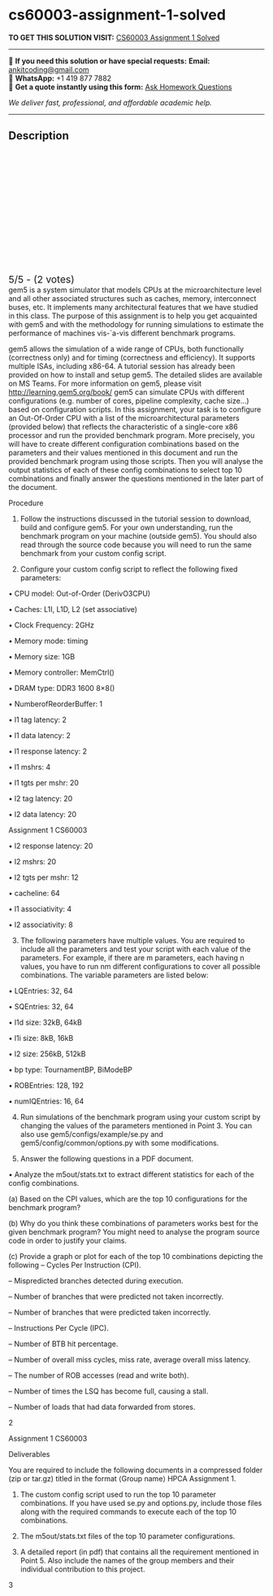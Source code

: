 # cs60003-assignment-1-solved
**TO GET THIS SOLUTION VISIT:** [CS60003 Assignment 1 Solved](https://www.ankitcodinghub.com/product/high-performance-computer-architecture-cs60003-solved/)


---

📩 **If you need this solution or have special requests:** **Email:** ankitcoding@gmail.com  
📱 **WhatsApp:** +1 419 877 7882  
📄 **Get a quote instantly using this form:** [Ask Homework Questions](https://www.ankitcodinghub.com/services/ask-homework-questions/)

*We deliver fast, professional, and affordable academic help.*

---

<h2>Description</h2>



<div class="kk-star-ratings kksr-auto kksr-align-center kksr-valign-top" data-payload="{&quot;align&quot;:&quot;center&quot;,&quot;id&quot;:&quot;116871&quot;,&quot;slug&quot;:&quot;default&quot;,&quot;valign&quot;:&quot;top&quot;,&quot;ignore&quot;:&quot;&quot;,&quot;reference&quot;:&quot;auto&quot;,&quot;class&quot;:&quot;&quot;,&quot;count&quot;:&quot;2&quot;,&quot;legendonly&quot;:&quot;&quot;,&quot;readonly&quot;:&quot;&quot;,&quot;score&quot;:&quot;5&quot;,&quot;starsonly&quot;:&quot;&quot;,&quot;best&quot;:&quot;5&quot;,&quot;gap&quot;:&quot;4&quot;,&quot;greet&quot;:&quot;Rate this product&quot;,&quot;legend&quot;:&quot;5\/5 - (2 votes)&quot;,&quot;size&quot;:&quot;24&quot;,&quot;title&quot;:&quot;CS60003 Assignment 1 Solved&quot;,&quot;width&quot;:&quot;138&quot;,&quot;_legend&quot;:&quot;{score}\/{best} - ({count} {votes})&quot;,&quot;font_factor&quot;:&quot;1.25&quot;}">

<div class="kksr-stars">

<div class="kksr-stars-inactive">
            <div class="kksr-star" data-star="1" style="padding-right: 4px">


<div class="kksr-icon" style="width: 24px; height: 24px;"></div>
        </div>
            <div class="kksr-star" data-star="2" style="padding-right: 4px">


<div class="kksr-icon" style="width: 24px; height: 24px;"></div>
        </div>
            <div class="kksr-star" data-star="3" style="padding-right: 4px">


<div class="kksr-icon" style="width: 24px; height: 24px;"></div>
        </div>
            <div class="kksr-star" data-star="4" style="padding-right: 4px">


<div class="kksr-icon" style="width: 24px; height: 24px;"></div>
        </div>
            <div class="kksr-star" data-star="5" style="padding-right: 4px">


<div class="kksr-icon" style="width: 24px; height: 24px;"></div>
        </div>
    </div>

<div class="kksr-stars-active" style="width: 138px;">
            <div class="kksr-star" style="padding-right: 4px">


<div class="kksr-icon" style="width: 24px; height: 24px;"></div>
        </div>
            <div class="kksr-star" style="padding-right: 4px">


<div class="kksr-icon" style="width: 24px; height: 24px;"></div>
        </div>
            <div class="kksr-star" style="padding-right: 4px">


<div class="kksr-icon" style="width: 24px; height: 24px;"></div>
        </div>
            <div class="kksr-star" style="padding-right: 4px">


<div class="kksr-icon" style="width: 24px; height: 24px;"></div>
        </div>
            <div class="kksr-star" style="padding-right: 4px">


<div class="kksr-icon" style="width: 24px; height: 24px;"></div>
        </div>
    </div>
</div>


<div class="kksr-legend" style="font-size: 19.2px;">
            5/5 - (2 votes)    </div>
    </div>
gem5 is a system simulator that models CPUs at the microarchitecture level and all other associated structures such as caches, memory, interconnect buses, etc. It implements many architectural features that we have studied in this class. The purpose of this assignment is to help you get acquainted with gem5 and with the methodology for running simulations to estimate the performance of machines vis-`a-vis different benchmark programs.

gem5 allows the simulation of a wide range of CPUs, both functionally (correctness only) and for timing (correctness and efficiency). It supports multiple ISAs, including x86-64. A tutorial session has already been provided on how to install and setup gem5. The detailed slides are available on MS Teams. For more information on gem5, please visit http://learning.gem5.org/book/ gem5 can simulate CPUs with different configurations (e.g. number of cores, pipeline complexity, cache size…) based on configuration scripts. In this assignment, your task is to configure an Out-Of-Order CPU with a list of the microarchitectural parameters (provided below) that reflects the characteristic of a single-core x86 processor and run the provided benchmark program. More precisely, you will have to create different configuration combinations based on the parameters and their values mentioned in this document and run the provided benchmark program using those scripts. Then you will analyse the output statistics of each of these config combinations to select top 10 combinations and finally answer the questions mentioned in the later part of the document.

Procedure

1. Follow the instructions discussed in the tutorial session to download, build and configure gem5. For your own understanding, run the benchmark program on your machine (outside gem5). You should also read through the source code because you will need to run the same benchmark from your custom config script.

2. Configure your custom config script to reflect the following fixed parameters:

• CPU model: Out-of-Order (DerivO3CPU)

• Caches: L1I, L1D, L2 (set associative)

• Clock Frequency: 2GHz

• Memory mode: timing

• Memory size: 1GB

• Memory controller: MemCtrl()

• DRAM type: DDR3 1600 8×8()

• NumberofReorderBuffer: 1

• l1 tag latency: 2

• l1 data latency: 2

• l1 response latency: 2

• l1 mshrs: 4

• l1 tgts per mshr: 20

• l2 tag latency: 20

• l2 data latency: 20

Assignment 1 CS60003

• l2 response latency: 20

• l2 mshrs: 20

• l2 tgts per mshr: 12

• cacheline: 64

• l1 associativity: 4

• l2 associativity: 8

3. The following parameters have multiple values. You are required to include all the parameters and test your script with each value of the parameters. For example, if there are m parameters, each having n values, you have to run nm different configurations to cover all possible combinations. The variable parameters are listed below:

• LQEntries: 32, 64

• SQEntries: 32, 64

• l1d size: 32kB, 64kB

• l1i size: 8kB, 16kB

• l2 size: 256kB, 512kB

• bp type: TournamentBP, BiModeBP

• ROBEntries: 128, 192

• numIQEntries: 16, 64

4. Run simulations of the benchmark program using your custom script by changing the values of the parameters mentioned in Point 3. You can also use gem5/configs/example/se.py and gem5/config/common/options.py with some modifications.

5. Answer the following questions in a PDF document.

• Analyze the m5out/stats.txt to extract different statistics for each of the config combinations.

(a) Based on the CPI values, which are the top 10 configurations for the benchmark program?

(b) Why do you think these combinations of parameters works best for the given benchmark program? You might need to analyse the program source code in order to justify your claims.

(c) Provide a graph or plot for each of the top 10 combinations depicting the following – Cycles Per Instruction (CPI).

– Mispredicted branches detected during execution.

– Number of branches that were predicted not taken incorrectly.

– Number of branches that were predicted taken incorrectly.

– Instructions Per Cycle (IPC).

– Number of BTB hit percentage.

– Number of overall miss cycles, miss rate, average overall miss latency.

– The number of ROB accesses (read and write both).

– Number of times the LSQ has become full, causing a stall.

– Number of loads that had data forwarded from stores.

2

Assignment 1 CS60003

Deliverables

You are required to include the following documents in a compressed folder (zip or tar.gz) titled in the format ⟨Group name⟩ HPCA Assignment 1.

1. The custom config script used to run the top 10 parameter combinations. If you have used se.py and options.py, include those files along with the required commands to execute each of the top 10 combinations.

2. The m5out/stats.txt files of the top 10 parameter configurations.

3. A detailed report (in pdf) that contains all the requirement mentioned in Point 5. Also include the names of the group members and their individual contribution to this project.

3

